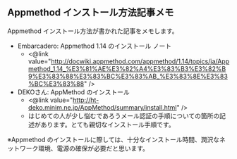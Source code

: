 ## Appmethod インストール方法記事メモ

Appmethod インストール方法が書かれた記事をメモします。

* Embarcadero: Appmethod 1.14 のインストール ノート
  * <@link value="http://docwiki.appmethod.com/appmethod/1.14/topics/ja/Appmethod_1.14_%E3%81%AE%E3%82%A4%E3%83%B3%E3%82%B9%E3%83%88%E3%83%BC%E3%83%AB_%E3%83%8E%E3%83%BC%E3%83%88" />
* DEKOさん: AppMethod のインストール
  * <@link value="http://ht-deko.minim.ne.jp/AppMethod/summary/install.html" />
  * はじめての人が少し悩むであろうメール認証の手順についての箇所の記述があります。とても親切なインストール手順です。

※Appmethod のインストールに際しては、十分なインストール時間、潤沢なネットワーク環境、電源の確保が必要だと思います。
